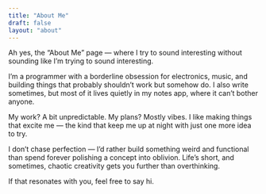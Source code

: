 ```yaml
---
title: "About Me"
draft: false
layout: "about"
---
```


Ah yes, the “About Me” page — where I try to sound interesting without sounding like I’m trying to sound interesting.

I’m a programmer with a borderline obsession for electronics, music, and building things that probably shouldn’t work but somehow do. I also write sometimes, but most of it lives quietly in my notes app, where it can’t bother anyone.

My work? A bit unpredictable. My plans? Mostly vibes. I like making things that excite me — the kind that keep me up at night with just one more idea to try.

I don’t chase perfection — I’d rather build something weird and functional than spend forever polishing a concept into oblivion. Life’s short, and sometimes, chaotic creativity gets you further than overthinking.

If that resonates with you, feel free to say hi.
